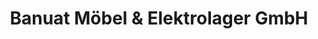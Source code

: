 ---
title: "Banuat Möbel & Elektrolager GmbH"
url: /tessin/banuat-moebel-und-elektrolager-gmbh/
shop: Möbel
---